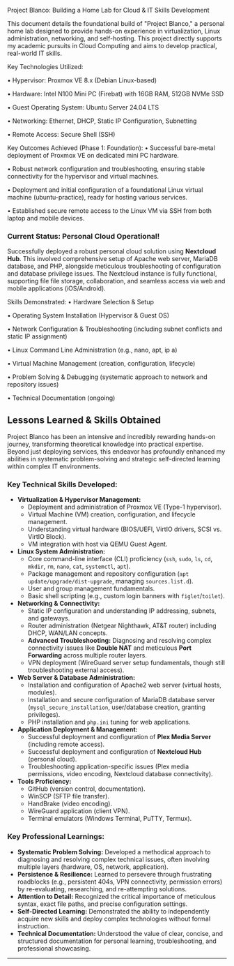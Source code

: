 Project Blanco: Building a Home Lab for Cloud & IT Skills Development

This document details the foundational build of "Project Blanco," a personal home lab designed to provide hands-on experience in virtualization, Linux administration, networking, and self-hosting. This project directly supports my academic pursuits in Cloud Computing and aims to develop practical, real-world IT skills.

Key Technologies Utilized:

•	Hypervisor: Proxmox VE 8.x (Debian Linux-based)

•	Hardware: Intel N100 Mini PC (Firebat) with 16GB RAM, 512GB NVMe SSD

•	Guest Operating System: Ubuntu Server 24.04 LTS

•	Networking: Ethernet, DHCP, Static IP Configuration, Subnetting

•	Remote Access: Secure Shell (SSH)

Key Outcomes Achieved (Phase 1: Foundation):
•	Successful bare-metal deployment of Proxmox VE on dedicated mini PC hardware.

•	Robust network configuration and troubleshooting, ensuring stable connectivity for the hypervisor and virtual machines.

•	Deployment and initial configuration of a foundational Linux virtual machine (ubuntu-practice), ready for hosting various services.

•	Established secure remote access to the Linux VM via SSH from both laptop and mobile devices.

### Current Status: Personal Cloud Operational!

Successfully deployed a robust personal cloud solution using **Nextcloud Hub**. This involved comprehensive setup of Apache web server, MariaDB database, and PHP, alongside meticulous troubleshooting of configuration and database privilege issues. The Nextcloud instance is fully functional, supporting file file storage, collaboration, and seamless access via web and mobile applications (iOS/Android).

Skills Demonstrated:
•	Hardware Selection & Setup

•	Operating System Installation (Hypervisor & Guest OS)

•	Network Configuration & Troubleshooting (including subnet conflicts and static IP assignment)

•	Linux Command Line Administration (e.g., nano, apt, ip a)

•	Virtual Machine Management (creation, configuration, lifecycle)

•	Problem Solving & Debugging (systematic approach to network and repository issues)

•	Technical Documentation (ongoing)

## Lessons Learned & Skills Obtained

Project Blanco has been an intensive and incredibly rewarding hands-on journey, transforming theoretical knowledge into practical expertise. Beyond just deploying services, this endeavor has profoundly enhanced my abilities in systematic problem-solving and strategic self-directed learning within complex IT environments.

### Key Technical Skills Developed:

* **Virtualization & Hypervisor Management:**
    * Deployment and administration of Proxmox VE (Type-1 hypervisor).
    * Virtual Machine (VM) creation, configuration, and lifecycle management.
    * Understanding virtual hardware (BIOS/UEFI, VirtIO drivers, SCSI vs. VirtIO Block).
    * VM integration with host via QEMU Guest Agent.
* **Linux System Administration:**
    * Core command-line interface (CLI) proficiency (`ssh`, `sudo`, `ls`, `cd`, `mkdir`, `rm`, `nano`, `cat`, `systemctl`, `apt`).
    * Package management and repository configuration (`apt update/upgrade/dist-upgrade`, managing `sources.list.d`).
    * User and group management fundamentals.
    * Basic shell scripting (e.g., custom login banners with `figlet`/`toilet`).
* **Networking & Connectivity:**
    * Static IP configuration and understanding IP addressing, subnets, and gateways.
    * Router administration (Netgear Nighthawk, AT&T router) including DHCP, WAN/LAN concepts.
    * **Advanced Troubleshooting:** Diagnosing and resolving complex connectivity issues like **Double NAT** and meticulous **Port Forwarding** across multiple router layers.
    * VPN deployment (WireGuard server setup fundamentals, though still troubleshooting external access).
* **Web Server & Database Administration:**
    * Installation and configuration of Apache2 web server (virtual hosts, modules).
    * Installation and secure configuration of MariaDB database server (`mysql_secure_installation`, user/database creation, granting privileges).
    * PHP installation and `php.ini` tuning for web applications.
* **Application Deployment & Management:**
    * Successful deployment and configuration of **Plex Media Server** (including remote access).
    * Successful deployment and configuration of **Nextcloud Hub** (personal cloud).
    * Troubleshooting application-specific issues (Plex media permissions, video encoding, Nextcloud database connectivity).
* **Tools Proficiency:**
    * GitHub (version control, documentation).
    * WinSCP (SFTP file transfer).
    * HandBrake (video encoding).
    * WireGuard application (client VPN).
    * Terminal emulators (Windows Terminal, PuTTY, Termux).

### **Key Professional Learnings:**

* **Systematic Problem Solving:** Developed a methodical approach to diagnosing and resolving complex technical issues, often involving multiple layers (hardware, OS, network, application).
* **Persistence & Resilience:** Learned to persevere through frustrating roadblocks (e.g., persistent 404s, VPN connectivity, permission errors) by re-evaluating, researching, and re-attempting solutions.
* **Attention to Detail:** Recognized the critical importance of meticulous syntax, exact file paths, and precise configuration settings.
* **Self-Directed Learning:** Demonstrated the ability to independently acquire new skills and deploy complex technologies without formal instruction.
* **Technical Documentation:** Understood the value of clear, concise, and structured documentation for personal learning, troubleshooting, and professional showcasing.

---
